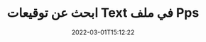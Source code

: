 ---
############################# Static ############################
layout: "auto-gen-signature"
date: 2022-03-01T15:12:22
draft: false
operation: Search
signaturetype: Text
fileformat: Pps
productName: Java
lang: ar
productCode: java
otherformats: pdf doc docx docm dot dotm dotx odt ott rtf xls xlsx xlsm xlsb csv ods ots xltx xltm ppt pptx pps ppsx odp otp potx potm pptm ppsm
breadcrumb: Search Text signatures at Pps with Java

############################# Head ############################
head_title: "ابحث عن توقيعات Text في ملف Pps في Java"
head_description: "استخدم Java للبحث عن توقيعات Text في ملفات Pps باستخدام بضعة أسطر من التعليمات البرمجية."

############################# Header ############################
title: "ابحث عن توقيعات Text في ملف Pps"
description: "تسمح واجهة برمجة التطبيقات الأصلية لـ Java بالبحث عن توقيعات Text في ملفات Pps الموقعة بالفعل. قم بإجراء بحث متقدم عن التوقيع الإلكتروني داخل مستندات Pps باستخدام بضعة أسطر من التعليمات البرمجية."
bg_image: "https://cms.admin.containerize.com/templates/aspose/App_Themes/V3/images/bg/header1.png"
bg_overlay: false
button:
    enable: true

############################# SubMenu ############################
submenu:
    enable: true

    left:
        img_alt: "GroupDocs.Signature for Java"
        image: "https://cms.admin.containerize.com/templates/groupdocs/images/product-logos/90x90-noborder/groupdocsature-java.png"
        product: "GroupDocs.Signature"
        platform: "Java"



############################# About ############################
about:
    enable: true
    title: "حول واجهة برمجة تطبيقات GroupDocs.Signature for Java"
    content: |
        يوفر [GroupDocs.Signature for Java] (https://products.groupdocs.com/signature/java/) واجهة برمجة تطبيقات Java لمعالجة المستندات باستخدام أنواع توقيع متنوعة مثل النصوص والصور والشهادات الرقمية والباركود ورموز الاستجابة السريعة والطوابع والبيانات الوصفية. يمكن للمستخدمين إضافة أو حذف أو تحديث أو التحقق من التوقيعات الإلكترونية أو البحث عنها ضمن ملفات PDF ومستندات MS Word ومصنفات MS Excel وعروض MS PowerPoint التقديمية وملفات Adobe Photoshop وتنسيقات الصور المختلفة ، مع دعم إضافي لتخصيص خصائص التوقيعات حسب الحاجة.
    

############################# Steps ############################
steps:
    enable: true
    title_left: "كيفية البحث عن توقيعات Text في Pps"
    content_left: |
        يسهّل [GroupDocs.Signature for Java] (https://products.groupdocs.com/signature/java/) على مطوري Java البحث عن توقيعات Text في ملفات Pps من تطبيقاتهم من خلال تنفيذ بضع خطوات سهلة.
        
        * قم بإنشاء مثيل جديد لفئة التوقيع وتمرير مسار المستند المصدر كمعامل مُنشئ.
        * قم بإنشاء كائن SearchOptions وفقًا لمتطلباتك وحدد خيارات البحث.
        * طريقة البحث عن المكالمات لمثيل فئة التوقيع وتمرير SearchOptions إليها.
        * نتائج البحث العملية وفقا لمتطلباتك.

    title_right: "متطلبات النظام"
    content_right: |
        يتم دعم GroupDocs.Signature for Java على جميع الأنظمة الأساسية وأنظمة التشغيل الرئيسية. قبل تنفيذ الكود أدناه ، يرجى التأكد من تثبيت المتطلبات الأساسية التالية على نظامك.

        * أنظمة التشغيل: مايكروسوفت ويندوز ، لينوكس ، ماك
        * بيئات التطوير: NetBeans, Intellij IDEA, Eclipse, etc.
        * Java runtime: J2SE 6.0 and above
        * تنزيل أحدث إصدار من GroupDocs.Signature for Java من [Maven] (https://repository.groupdocs.com/webapp/#/artifacts/browse/tree/General/repo/com/groupdocs/groupdocs-signature)
         
    code: |
        ```java    
                
        // Set up input Pps file
        String filePath = "input.pps";

        // Instantiate Signature for input file
        Signature signature = new Signature(filePath);

        //Create search options
        TextSearchOptions options = new TextSearchOptions();

        // specify special pages to search on 
        options.setAllPages(false);
        // single page number
        options.setPageNumber(1);
        // specify text match type
        options.setMatchType(TextMatchType.Contains);
        // specify text pattern to search
        options.setText("Text signature");
                            
        // search for Text signatures in Pps document
        List<TextSignature> signatures = signature.search(TextSignature.class, options);

        // process signatures which were found 
        signatures.forEach(item -> System.out.println(item.toString()));

        ```

############################# Demos ############################
demos:
    enable: true
    title: "ابحث عن Text توقيعات إلكترونية Live Demo"
    content: |
       ابحث في المستند عن توقيعات إلكترونية متنوعة لملفات Pps الآن من خلال زيارة موقع ويب [GroupDocs.Signature App] (https://products.groupdocs.app/signature/family).

        
############################# More Formats ############################
more_formats:
    enable: true
    title: "ابحث عن توقيعات Text أخرى باستخدام Java"
    content: |
        "التوقيعات الإلكترونية تبحث في وثائق مختلفة. ابحث عن التوقيعات من أحد تنسيقات الملفات الشائعة كما هو موضح أدناه."
    format: 
           
       
back_to_top:
    enable: true
---